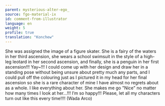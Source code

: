 ```yaml
---
parent: mysterious-alter-ego_
source: fgo-material-ix
id: comment-from-illustrator
language: en
weight: 5
profile: true
translation: "Konchew"
---
```


She was assigned the image of a figure skater. She is a fairy of the waters in her third ascension, she wears a school swimsuit in the style of a high-leg leotard in her second ascension, and finally, she is a penguin in her first ascension!!! Yay~!!! I could come up with her design and draw her in a standing pose without being unsure about pretty much any parts, and I could pull off the colouring just as I pictured it in my head for her final ascension so she is a rare character of mine I have almost no regrets about as a whole. I like everything about her. She makes me go "Nice" no matter how many times I look at her…!!! I’m so happy!!! Please, let all my characters turn out like this every time!!!! (Wada Arco)
